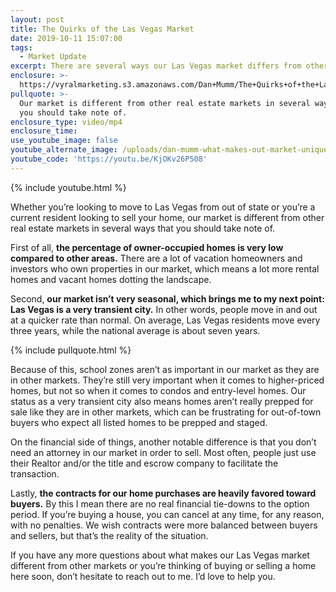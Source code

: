 ```yaml
---
layout: post
title: The Quirks of the Las Vegas Market
date: 2019-10-11 15:07:00
tags:
  - Market Update
excerpt: There are several ways our Las Vegas market differs from other markets.
enclosure: >-
  https://vyralmarketing.s3.amazonaws.com/Dan+Mumm/The+Quirks+of+the+Las+Vegas+Market.mp4
pullquote: >-
  Our market is different from other real estate markets in several ways that
  you should take note of.
enclosure_type: video/mp4
enclosure_time:
use_youtube_image: false
youtube_alternate_image: /uploads/dan-mumm-what-makes-out-market-unique-youtube.png
youtube_code: 'https://youtu.be/KjOKv26P508'
---
```


{% include youtube.html %}

Whether you’re looking to move to Las Vegas from out of state or you’re a current resident looking to sell your home, our market is different from other real estate markets in several ways that you should take note of.&nbsp;

First of all, **the percentage of owner-occupied homes is very low compared to other areas.** There are a lot of vacation homeowners and investors who own properties in our market, which means a lot more rental homes and vacant homes dotting the landscape.&nbsp;

Second, **our market isn’t very seasonal, which brings me to my next point: Las Vegas is a very transient city.** In other words, people move in and out at a quicker rate than normal. On average, Las Vegas residents move every three years, while the national average is about seven years.&nbsp;

{% include pullquote.html %}

Because of this, school zones aren’t as important in our market as they are in other markets. They’re still very important when it comes to higher-priced homes, but not so when it comes to condos and entry-level homes. Our status as a very transient city also means homes aren’t really prepped for sale like they are in other markets, which can be frustrating for out-of-town buyers who expect all listed homes to be prepped and staged.&nbsp;

On the financial side of things, another notable difference is that you don’t need an attorney in our market in order to sell. Most often, people just use their Realtor and/or the title and escrow company to facilitate the transaction.&nbsp;

Lastly, **the contracts for our home purchases are heavily favored toward buyers.** By this I mean there are no real financial tie-downs to the option period. If you’re buying a house, you can cancel at any time, for any reason, with no penalties. We wish contracts were more balanced between buyers and sellers, but that’s the reality of the situation.&nbsp;

If you have any more questions about what makes our Las Vegas market different from other markets or you’re thinking of buying or selling a home here soon, don’t hesitate to reach out to me. I’d love to help you.&nbsp;